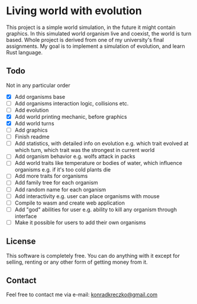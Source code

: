 # Living world with evolution

This project is a simple world simulation, in the future it might contain graphics. In this simulated world organism live and coexist, the world is turn based. Whole project is derived from one of my university's final assignments. My goal is to implement a simulation of evolution, and learn Rust language.

## Todo

Not in any particular order

- [x] Add organisms base
- [ ] Add organisms interaction logic, collisions etc.
- [ ] Add evolution
- [x] Add world printing mechanic, before graphics
- [x] Add world turns
- [ ] Add graphics
- [ ] Finish readme
- [ ] Add statistics, with detailed info on evolution e.g. which trait evolved at which turn, which trait was the strongest in current world
- [ ] Add organism behavior e.g. wolfs attack in packs
- [ ] Add world traits like temperature or bodies of water, which influence organisms e.g. if it's too cold plants die
- [ ] Add more traits for organisms
- [ ] Add family tree for each organism
- [ ] Add random name for each organism
- [ ] Add interactivity e.g. user can place organisms with mouse
- [ ] Compile to wasm and create web application
- [ ] Add "god" abilities for user e.g. ability to kill any organism through interface
- [ ] Make it possible for users to add their own organisms

## License

This software is completely free. You can do anything with it except for selling, renting or any other form of getting money from it.

## Contact

Feel free to contact me via e-mail: konradkreczko@gmail.com
